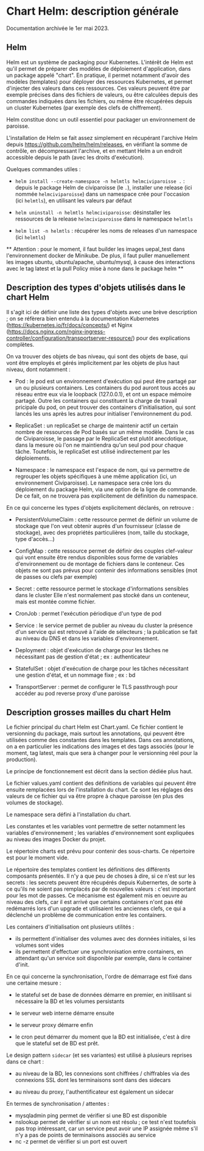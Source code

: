 # Chart Helm: description générale

Documentation archivée le 1er mai 2023.

## Helm

Helm est un système de packaging pour Kubernetes. L'intérêt de Helm est qu'il permet de préparer des modèles de déploiement d'application, dans un package appelé "chart". En pratique, il permet notamment d'avoir des modèles (templates) pour déployer des ressources Kubernetes, et permet d'injecter des valeurs dans ces ressources. Ces valeurs peuvent être par exemple précises dans des fichiers de valeurs, ou être calculées depuis des commandes indiquées dans les fichiers, ou même être récupérées depuis un cluster Kubernetes (par exemple des clefs de chiffrement).

Helm constitue donc un outil essentiel pour packager un environnement de paroisse.

L'installation de Helm se fait assez simplement en récupérant l'archive Helm depuis <https://github.com/helm/helm/releases>, en vérifiant la somme de contrôle, en décompressant l'archive, et en mettant Helm a un endroit accessible depuis le path (avec les droits d'exécution).

Quelques commandes utiles : 

* `helm install --create-namespace -n helmtls helmciviparoisse .` : depuis le package Helm de civiparoisse (le `.`), installer une release (ici nommée `helmciviparoisse`) dans un namespace crée pour l'occasion (ici `helmtls`), en utilisant les valeurs par défaut

* `helm uninstall -n helmtls helmciviparoisse`: désinstaller les ressources de la release `helmciviparoisse` dans le namespace `helmtls`

* `helm list -n helmtls` : récupérer les noms de releases d'un namespace (ici `helmtls`)

** Attention : pour le moment, il faut builder les images uepal_test dans l'environnement docker de Minikube. De plus, il faut puller manuellement les images ubuntu, ubuntu/apache, ubuntu/mysql, à cause des interactions avec le tag latest et la pull Policy mise à none dans le package helm **

## Description des types d'objets utilisés dans le chart Helm
Il s'agit ici de définir une liste des types d'objets avec une brève description ; on se réfèrera bien entendu à la documentation Kubernetes (<https://kubernetes.io/fr/docs/concepts/>) et Nginx (<https://docs.nginx.com/nginx-ingress-controller/configuration/transportserver-resource/>) pour des explications complètes.

On va trouver des objets de bas niveau, qui sont des objets de base, qui vont être employés et gérés implicitement par les objets de plus haut niveau, dont notamment :

* Pod : le pod est un environnement d'exécution qui peut être partagé par un ou plusieurs containers. Les containers du pod auront tous accès au réseau entre eux via le loopback (127.0.0.1), et ont un espace mémoire partagé. Outre les containers qui constituent la charge de travail pricipale du pod, on peut trouver des containers d'initialisation, qui sont lancés les uns après les autres pour initialiser l'environnement du pod.

* ReplicaSet : un replicaSet se charge de maintenir actif un certain nombre de ressources de Pod basés sur un même modèle. Dans le cas de Civiparoisse, le passage par le ReplicaSet est plutôt anecdotique, dans la mesure où l'on ne maintiendra qu'un seul pod pour chaque tâche. Toutefois, le replicaSet est utilisé indirectement par les déploiements.

* Namespace : le namespace est l'espace de nom, qui va permettre de regrouper les objets spécifiques à une même application (ici, un environnement Civiparoisse). Le namespace sera crée lors du déploiement du package Helm, via une option de la ligne de commande. De ce fait, on ne trouvera pas explicitement de définition du namespace.

En ce qui concerne les types d'objets explicitement déclarés, on retrouve : 

* PersistentVolumeClaim : cette ressource permet de définir un volume de stockage que l'on veut obtenir auprès d'un fournisseur (classe de stockage), avec des propriétés particulières (nom, taille du stockage, type d'accès...)

* ConfigMap : cette ressource permet de définir des couples clef-valeur qui vont ensuite être rendus disponibles sous forme de variables d'environnement ou de montage de fichiers dans le conteneur. Ces objets ne sont pas prévus pour contenir des informations sensibles (mot de passes ou clefs par exemple)

* Secret : cette ressource permet le stockage d'informations sensibles dans le cluster Elle n'est normalement pas stocké dans un conteneur, mais est montée comme fichier.

* CronJob : permet l'exécution périodique d'un type de pod

* Service : le service permet de publier au niveau du cluster la présence d'un service qui est retrouvé à l'aide de sélecteurs ; la publication se fait au niveau du DNS et dans les variables d'environnement.

* Deployment : objet d'exécution de charge pour les tâches ne nécessitant pas de gestion d'état ; ex : authenticateur

* StatefulSet : objet d'exécution de charge pour les tâches nécessitant une gestion d'état, et un nommage fixe ; ex : bd

* TransportServer : permet de configurer le TLS passthrough pour accéder au pod reverse proxy d'une paroisse



## Description grosses mailles du chart Helm

Le fichier principal du chart Helm est Chart.yaml. Ce fichier contient le versionning du package, mais surtout les annotations, qui peuvent être utilisées comme des constantes dans les templates. Dans ces annotations, on a en particulier les indications des images et des tags associés (pour le moment, tag latest, mais que sera à changer pour le versionning réel pour la production).

Le principe de fonctionnement est décrit dans la section dédiée plus haut.

Le fichier values.yaml contient des définitions de variables qui peuvent être ensuite remplacées lors de l'installation du chart. Ce sont les réglages des valeurs de ce fichier qui va être propre à chaque paroisse (en plus des volumes de stockage).

Le namespace sera défini à l'installation du chart.

Les constantes et les variables vont permettre de setter notamment les variables d'environnement ; les variables d'environnement sont expliquées au niveau des images Docker du projet.

Le répertoire charts est prévu pour contenir des sous-charts. Ce répertoire est pour le moment vide.

Le répertoire des templates contient les définitions des différents composants présentés. Il n'y a que peu de choses à dire, si ce n'est sur les secrets : les secrets peuvent être récupérés depuis Kubernertes, de sorte à ce qu'ils ne soient pas remplacés par de nouvelles valeurs : c'est important pour les mot de passes. Ce mécanisme est également mis en oeuvre au niveau des clefs, car il est arrivé que certains containers n'ont pas été redémarrés lors d'un upgrade et utilisaient les anciennes clefs, ce qui a déclenché un problème de communication entre les containers.

Les containers d'initialisation ont plusieurs utilités :

* ils permettent d'initialiser des volumes avec des données initiales, si les volumes sont vides
* ils permettent d'effectuer une synchronisation entre containers, en attendant qu'un service soit disponible par exemple, dans le container d'init.

En ce qui concerne la synchronisation, l'ordre de démarrage est fixé dans une certaine mesure : 

* le stateful set de base de données démarre en premier, en initilisant si nécessaire la BD et les volumes persistants
* le serveur web interne démarre ensuite
* le serveur proxy démarre enfin

* le cron peut démarrer du moment que la BD est initialisée, c'est à dire que le stateful set de BD est prêt.

Le design pattern `sidecar` (et ses variantes) est utilisé à plusieurs reprises dans ce chart :

* au niveau de la BD, les connexions sont chiffrées / chiffrables via des connexions SSL dont les terminaisons sont dans des sidecars

* au niveau du proxy, l'authentificateur est également un sidecar

En termes de synchronisation / attentes :

* mysqladmin ping permet de vérifier si une BD est disponible
* nslookup permet de vérifier si un nom est résolu ; ce test n'est toutefois pas trop intéressant, car un service peut avoir une IP assignée même s'il n'y a pas de points de terminaisons associés au service
* nc -z permet de vérifier si un port est ouvert
